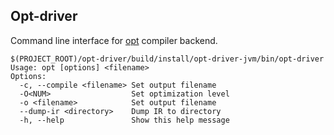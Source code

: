 ## Opt-driver
Command line interface for [opt](../opt/README.md) compiler backend.

```
$(PROJECT_ROOT)/opt-driver/build/install/opt-driver-jvm/bin/opt-driver
Usage: opt [options] <filename>
Options:
  -c, --compile <filename> Set output filename
  -O<NUM>                  Set optimization level
  -o <filename>            Set output filename
  --dump-ir <directory>    Dump IR to directory
  -h, --help               Show this help message
```